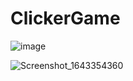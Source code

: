 # ClickerGame
![image](https://user-images.githubusercontent.com/80212869/151504504-d1bf8428-e3aa-4d1d-8cec-218188e254f9.png)

![Screenshot_1643354360](https://user-images.githubusercontent.com/80212869/151504514-a2f5cb53-4a17-4830-9fb9-f8a5885f97f3.png)

